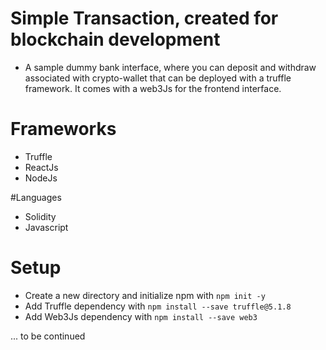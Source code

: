 # Simple Transaction, created for blockchain development
- A sample dummy bank interface, where you can deposit and withdraw associated with crypto-wallet that can be deployed with a truffle framework. It comes with a web3Js for the frontend interface. 

# Frameworks
- Truffle
- ReactJs
- NodeJs

#Languages
- Solidity
- Javascript

# Setup
- Create a new directory and initialize npm with ```npm init -y```
- Add Truffle dependency with ```npm install --save truffle@5.1.8```
- Add Web3Js dependency with ```npm install --save web3```

... to be continued
